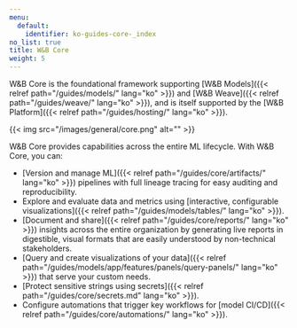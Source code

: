 ```yaml
---
menu:
  default:
    identifier: ko-guides-core-_index
no_list: true
title: W&B Core
weight: 5
---
```


W&B Core is the foundational framework supporting [W&B Models]({{< relref path="/guides/models/" lang="ko" >}}) and [W&B Weave]({{< relref path="/guides/weave/" lang="ko" >}}), and is itself supported by the [W&B Platform]({{< relref path="/guides/hosting/" lang="ko" >}}). 

{{< img src="/images/general/core.png" alt="" >}}

W&B Core provides capabilities across the entire ML lifecycle. With W&B Core, you can:

- [Version and manage ML]({{< relref path="/guides/core/artifacts/" lang="ko" >}}) pipelines with full lineage tracing for easy auditing and reproducibility.
- Explore and evaluate data and metrics using [interactive, configurable visualizations]({{< relref path="/guides/models/tables/" lang="ko" >}}).
- [Document and share]({{< relref path="/guides/core/reports/" lang="ko" >}}) insights across the entire organization by generating live reports in digestible, visual formats that are easily understood by non-technical stakeholders.
- [Query and create visualizations of your data]({{< relref path="/guides/models/app/features/panels/query-panels/" lang="ko" >}}) that serve your custom needs.
- [Protect sensitive strings using secrets]({{< relref path="/guides/core/secrets.md" lang="ko" >}}).
- Configure automations that trigger key workflows for [model CI/CD]({{< relref path="/guides/core/automations/" lang="ko" >}}).